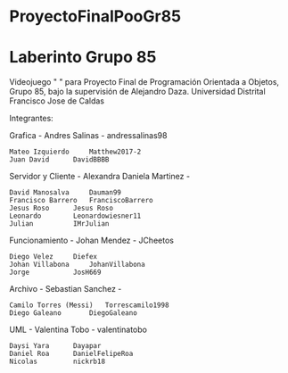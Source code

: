# ProyectoFinalPooGr85
# Laberinto Grupo 85
Videojuego " " para Proyecto Final de Programación Orientada a Objetos, Grupo 85, bajo la supervisión de Alejandro Daza.
Universidad Distrital Francisco Jose de Caldas

Integrantes:

Grafica 	-   Andres Salinas - andressalinas98

	Mateo Izquierdo		Matthew2017-2
	Juan David 		DavidBBBB
  
Servidor y Cliente 	-   Alexandra Daniela Martinez - 

	David Manosalva		Dauman99
	Francisco Barrero 	FranciscoBarrero
	Jesus Roso 		Jesus Roso
	Leonardo 		Leonardowiesner11
	Julian 			IMrJulian
  
Funcionamiento	-   Johan Mendez - JCheetos

	Diego Velez		Diefex
	Johan Villabona		JohanVillabona
	Jorge			JosH669

Archivo 	-   Sebastian Sanchez - 

	Camilo Torres (Messi) 	Torrescamilo1998
	Diego Galeano 		DiegoGaleano
  
UML	  -   Valentina Tobo - valentinatobo	

	Daysi Yara		Dayapar
	Daniel Roa		DanielFelipeRoa
	Nicolas 		nickrb18
